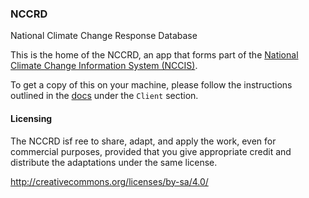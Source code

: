 ### NCCRD
National Climate Change Response Database

This is the home of the NCCRD, an app that forms part of the [National Climate Change Information System (NCCIS)](https://github.com/saeondata.nccis). 

To get a copy of this on your machine, please follow the instructions outlined in the [docs](https://saeondata.github.io/nccis-docs/docs/doc1.html) under the `Client` section. 




#### Licensing
The NCCRD isf ree to share, adapt, and apply the work, even for commercial purposes, provided that you give appropriate credit and distribute the adaptations under the same license.

http://creativecommons.org/licenses/by-sa/4.0/


<!-- Dashboard:
![alt text](NCCRD001.png)

API (Swagger Docs):
![alt text](NCCRD002.png) -->

